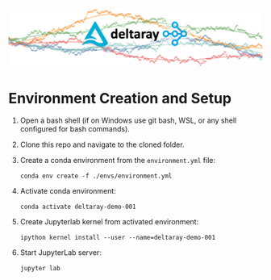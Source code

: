 # ![deltaray-header](./assets/deltaray-header.png)

# Environment Creation and Setup

1. Open a bash shell (if on Windows use git bash, WSL, or any shell configured for bash commands).

2. Clone this repo and navigate to the cloned folder.

3. Create a conda environment from the `environment.yml` file:

    ```shell
    conda env create -f ./envs/environment.yml
    ```

4. Activate conda environment:

    ```shell
    conda activate deltaray-demo-001
    ```

5. Create Jupyterlab kernel from activated environment:

    ```shell
    ipython kernel install --user --name=deltaray-demo-001
    ```

6. Start JupyterLab server:

    ```shell
    jupyter lab
    ```
